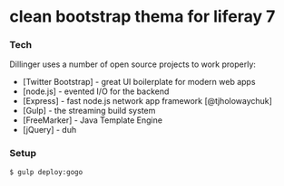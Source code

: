 # clean bootstrap thema for liferay 7

### Tech

Dillinger uses a number of open source projects to work properly:

* [Twitter Bootstrap] - great UI boilerplate for modern web apps
* [node.js] - evented I/O for the backend
* [Express] - fast node.js network app framework [@tjholowaychuk]
* [Gulp] - the streaming build system
* [FreeMarker] - Java Template Engine
* [jQuery] - duh

### Setup

```sh
$ gulp deploy:gogo
```
